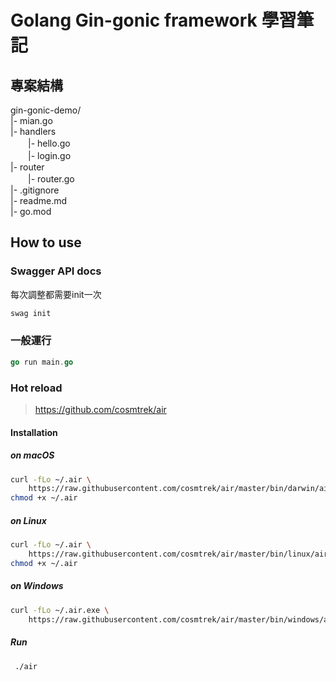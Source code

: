 # Golang Gin-gonic framework 學習筆記

## 專案結構
gin-gonic-demo/  
|- mian.go  
|- handlers  
　　|- hello.go  
　　|- login.go  
|- router  
　　|- router.go  
|- .gitignore  
|- readme.md  
|- go.mod  

## How to use
### Swagger API docs
每次調整都需要init一次
``` go
swag init
```
### 一般運行
``` go
go run main.go
```
### Hot reload
> https://github.com/cosmtrek/air

#### Installation

##### on macOS

```bash
curl -fLo ~/.air \
    https://raw.githubusercontent.com/cosmtrek/air/master/bin/darwin/air
chmod +x ~/.air
```

##### on Linux

```bash
curl -fLo ~/.air \
    https://raw.githubusercontent.com/cosmtrek/air/master/bin/linux/air
chmod +x ~/.air
```

##### on Windows

```bash
curl -fLo ~/.air.exe \
    https://raw.githubusercontent.com/cosmtrek/air/master/bin/windows/air.exe
```
##### Run
``` bash
 ./air
 ```
